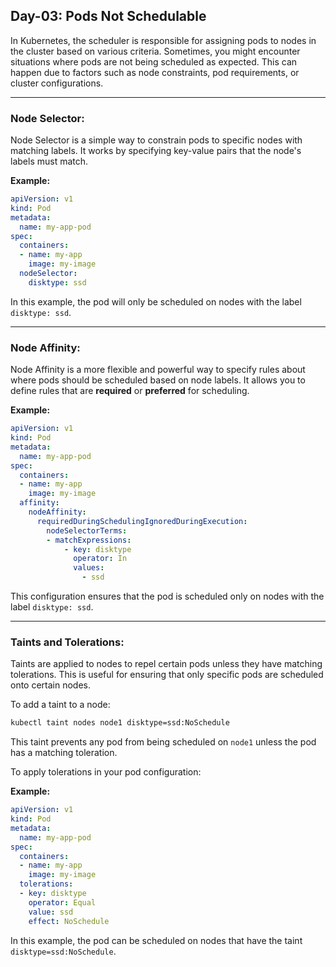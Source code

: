## Day-03: Pods Not Schedulable

In Kubernetes, the scheduler is responsible for assigning pods to nodes in the cluster based on various criteria. Sometimes, you might encounter situations where pods are not being scheduled as expected. This can happen due to factors such as node constraints, pod requirements, or cluster configurations.

---

### **Node Selector:**
Node Selector is a simple way to constrain pods to specific nodes with matching labels. It works by specifying key-value pairs that the node's labels must match.

**Example:**

```yaml
apiVersion: v1
kind: Pod
metadata:
  name: my-app-pod
spec:
  containers:
  - name: my-app
    image: my-image
  nodeSelector:
    disktype: ssd
```

In this example, the pod will only be scheduled on nodes with the label `disktype: ssd`.

---

### **Node Affinity:**
Node Affinity is a more flexible and powerful way to specify rules about where pods should be scheduled based on node labels. It allows you to define rules that are **required** or **preferred** for scheduling.

**Example:**

```yaml
apiVersion: v1
kind: Pod
metadata:
  name: my-app-pod
spec:
  containers:
  - name: my-app
    image: my-image
  affinity:
    nodeAffinity:
      requiredDuringSchedulingIgnoredDuringExecution:
        nodeSelectorTerms:
        - matchExpressions:
            - key: disktype
              operator: In
              values:
                - ssd
```

This configuration ensures that the pod is scheduled only on nodes with the label `disktype: ssd`.

---

### **Taints and Tolerations:**
Taints are applied to nodes to repel certain pods unless they have matching tolerations. This is useful for ensuring that only specific pods are scheduled onto certain nodes.

To add a taint to a node:

```bash
kubectl taint nodes node1 disktype=ssd:NoSchedule
```

This taint prevents any pod from being scheduled on `node1` unless the pod has a matching toleration.

To apply tolerations in your pod configuration:

**Example:**

```yaml
apiVersion: v1
kind: Pod
metadata:
  name: my-app-pod
spec:
  containers:
  - name: my-app
    image: my-image
  tolerations:
  - key: disktype
    operator: Equal
    value: ssd
    effect: NoSchedule
```

In this example, the pod can be scheduled on nodes that have the taint `disktype=ssd:NoSchedule`.

